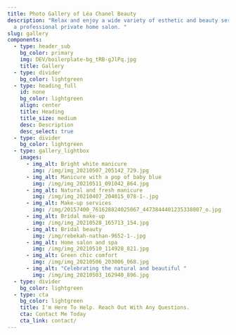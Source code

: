 ```yaml
---
title: Photo Gallery of Léa Chanel Beauty
description: "Relax and enjoy a wide variety of esthetic and beauty services in
  a professional private home salon. "
slug: gallery
components:
  - type: header_sub
    bg_color: primary
    img: DEV/boilerplate-bg_tRB-gJlPq.jpg
    title: Gallery
  - type: divider
    bg_color: lightgreen
  - type: heading_full
    id: none
    bg_color: lightgreen
    align: center
    title: Heading
    title_size: medium
    desc: Description
    desc_select: true
  - type: divider
    bg_color: lightgreen
  - type: gallery_lightbox
    images:
      - img_alt: Bright white manicure
        img: /img/img_20210507_205142_729.jpg
      - img_alt: Manicure with a pop of baby blue
        img: /img/img_20210511_091042_864.jpg
      - img_alt: Natural and fresh manicure
        img: /img/img_20210407_204015_078-1-.jpg
      - img_alt: Make-up services
        img: /img/20157400_761628824025067_4473844401235338807_o.jpg
      - img_alt: Bridal make-up
        img: /img/img_20210528_165713_154.jpg
      - img_alt: Bridal beauty
        img: /img/rebekah-nathan-9652-1-.jpg
      - img_alt: Home salon and spa
        img: /img/img_20210510_114928_821.jpg
      - img_alt: Green chic comfort
        img: /img/img_20210506_203006_068.jpg
      - img_alt: "Celebrating the natural and beautiful "
        img: /img/img_20210503_162940_896.jpg
  - type: divider
    bg_color: lightgreen
  - type: cta
    bg_color: lightgreen
    title: I'm Here To Help. Reach Out With Any Questions.
    cta: Contact Me Today
    cta_link: contact/
---
```


